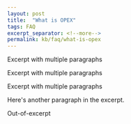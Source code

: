 ```yaml
---
layout: post
title:  "What is OPEX"
tags: FAQ
excerpt_separator: <!--more-->
permalink: kb/faq/what-is-opex
---
```

Excerpt with multiple paragraphs

Excerpt with multiple paragraphs

Excerpt with multiple paragraphs

Here's another paragraph in the excerpt.

<!--more-->
Out-of-excerpt
